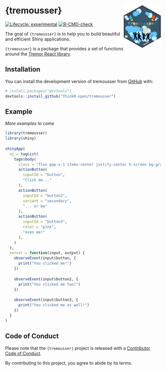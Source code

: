 
<!-- README.md is generated from README.Rmd. Please edit that file -->

# {tremousser} <img src="man/figures/logo.png" align="right" height="138" alt="" />

<!-- badges: start -->

[![Lifecycle:
experimental](https://img.shields.io/badge/lifecycle-experimental-orange.svg)](https://lifecycle.r-lib.org/articles/stages.html#experimental)
[![R-CMD-check](https://github.com/ThinkR-open/tremousser/actions/workflows/R-CMD-check.yaml/badge.svg)](https://github.com/ThinkR-open/tremousser/actions/workflows/R-CMD-check.yaml)
<!-- badges: end -->

The goal of `{tremousser}` is to help you to build beautiful and
efficient Shiny applications.

`{tremousser}` is a package that provides a set of functions around the
[Tremor React library](https://www.tremor.so/).

## Installation

You can install the development version of tremousser from
[GitHub](https://github.com/) with:

``` r
# install.packages("devtools")
devtools::install_github("ThinkR-open/tremousser")
```

## Example

*More examples to come*

``` r
library(tremousser)
library(shiny)

shinyApp(
  ui = tagList(
    tags$body(
      class = "flex gap-x-1 items-center justify-center h-screen bg-gray-100",
      actionButton(
        inputId = "button",
        "Click me..."
      ),
      actionButton(
        inputId = "button2",
        variant = "secondary",
        "... or me"
      ),
      actionButton(
        inputId = "button3",
        color = "pink",
        "even me!"
      ),
    )
  ),
  server = function(input, output) {
    observeEvent(input$button, {
      print("You clicked me!")
    })

    observeEvent(input$button2, {
      print("You clicked me too!")
    })

    observeEvent(input$button3, {
      print("You clicked me as well!")
    })
  }
)
```

## Code of Conduct

Please note that the `{tremousser}` project is released with a
[Contributor Code of
Conduct](https://contributor-covenant.org/version/2/1/CODE_OF_CONDUCT.html).

By contributing to this project, you agree to abide by its terms.
